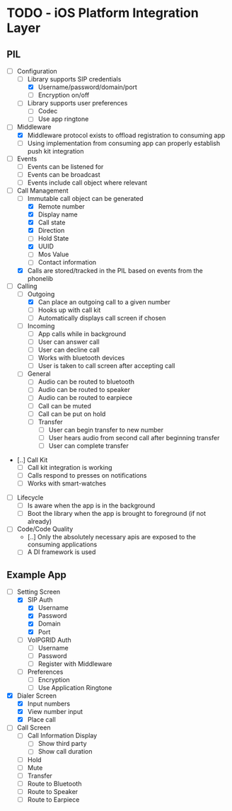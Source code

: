 # TODO - iOS Platform Integration Layer

## PIL
- [ ] Configuration
  - [ ] Library supports SIP credentials
    - [x] Username/password/domain/port
    - [ ] Encryption on/off
  - [ ] Library supports user preferences
    - [ ] Codec
    - [ ] Use app ringtone
- [ ] Middleware
  - [x] Middleware protocol exists to offload registration to consuming app
  - [ ] Using implementation from consuming app can properly establish push kit integration
- [ ] Events
  - [ ] Events can be listened for
  - [ ] Events can be broadcast
  - [ ] Events include call object where relevant
- [ ] Call Management
  - [ ] Immutable call object can be generated
    - [x] Remote number
    - [x] Display name
    - [x] Call state
    - [x] Direction
    - [ ] Hold State
    - [x] UUID
    - [ ] Mos Value
    - [ ] Contact information
  - [x] Calls are stored/tracked in the PIL based on events from the phonelib
- [ ] Calling
  - [ ] Outgoing
    - [x] Can place an outgoing call to a given number
    - [ ] Hooks up with call kit
    - [ ] Automatically displays call screen if chosen
  - [ ] Incoming
    - [ ] App calls while in background
    - [ ] User can answer call
    - [ ] User can decline call
    - [ ] Works with bluetooth devices
    - [ ] User is taken to call screen after accepting call
  - [ ] General
    - [ ] Audio can be routed to bluetooth
    - [ ] Audio can be routed to speaker
    - [ ] Audio can be routed to earpiece
    - [ ] Call can be muted
    - [ ] Call can be put on hold
    - [ ] Transfer
      - [ ] User can begin transfer to new number
      - [ ] User hears audio from second call after beginning transfer
      - [ ] User can complete transfer
- [..] Call Kit
  - [ ] Call kit integration is working
  - [ ] Calls respond to presses on notifications
  - [ ] Works with smart-watches
- [ ] Lifecycle
  - [ ] Is aware when the app is in the background
  - [ ] Boot the library when the app is brought to foreground (if not already)
- [ ] Code/Code Quality
  - [..] Only the absolutely necessary apis are exposed to the consuming applications
  - [ ] A DI framework is used
  
## Example App
- [ ] Setting Screen
  - [x] SIP Auth
    - [x] Username
    - [x] Password
    - [x] Domain
    - [x] Port
  - [ ] VoIPGRID Auth
      - [ ] Username
      - [ ] Password
      - [ ] Register with Middleware
  - [ ] Preferences
      - [ ] Encryption
      - [ ] Use Application Ringtone 
- [x] Dialer Screen
  - [x] Input numbers
  - [x] View number input
  - [x] Place call
- [ ] Call Screen
    - [ ] Call Information Display
      - [ ] Show third party
      - [ ] Show call duration  
    - [ ] Hold
    - [ ] Mute
    - [ ] Transfer
    - [ ] Route to Bluetooth
    - [ ] Route to Speaker
    - [ ] Route to Earpiece
